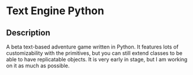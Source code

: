 # Text Engine Python
## Description
A beta text-based adventure game written in Python. It features lots of customizability with the primitives, but you can still extend classes to be able to have replicatable objects.
It is very early in stage, but I am working on it as much as possible.
